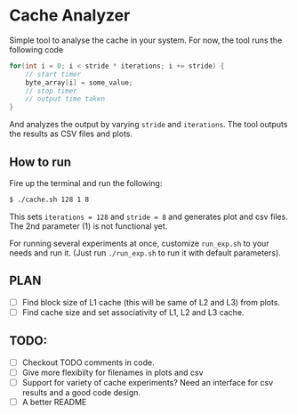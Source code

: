 # Cache Analyzer

Simple tool to analyse the cache in your system. For now, the tool runs the following code

```c++
for(int i = 0; i < stride * iterations; i += stride) {
    // start timer
    byte_array[i] = some_value;
    // stop timer
    // output time taken
}
```

And analyzes the output by varying ```stride``` and ```iterations```. The tool outputs the results as CSV files and plots.

## How to run

Fire up the terminal and run the following:
```bash
$ ./cache.sh 128 1 8
```
This sets ```iterations = 128``` and ```stride = 8``` and generates plot and csv files. The 2nd parameter (1) is not functional yet.

For running several experiments at once, customize ```run_exp.sh``` to your needs and run it. (Just run ```./run_exp.sh``` to run it with default parameters).


## PLAN

- [ ] Find block size of L1 cache (this will be same of L2 and L3) from plots.
- [ ] Find cache size and set associativity of L1, L2 and L3 cache.

## TODO:

- [ ] Checkout TODO comments in code.
- [ ] Give more flexibilty for filenames in plots and csv
- [ ] Support for variety of cache experiments? Need an interface for csv results and a good code design.
- [ ] A better README
